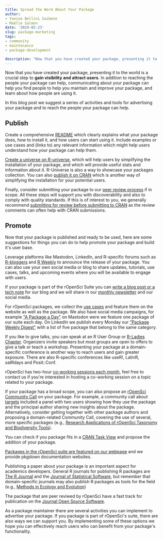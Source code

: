 ```yaml
---
title: Spread the Word About Your Package
author:
- Yanina Bellini Saibene
- Maëlle Salmon
date: '2024-02-23'
slug: package-marketing
tags:
- community
- maintenance
- package-development

description: "Now that you have created your package, presenting it to the world is a crucial step to gain visibility and attract users.  In this blog post we suggest a series of activities and tools for advertizing your package."
---
```



Now that you have created your package, presenting it to the world is a crucial step to **gain visibility and attract users**. In addition to reaching the people your package can help, communicating about your package can help you find people to help you maintain and improve your package, and learn about how people are using it.

In this blog post we suggest a series of activities and tools for advertising your package and to reach the people your package can help.   

## Publish

Create a comprehensive [README](https://blog.r-hub.io/2019/12/03/readmes/) which clearly explains what your package does, how to install it, and how users can start using it. Include examples or use cases and (links to) any relevant information which might help users understand how your package can help them. 

[Create a universe on R-universe](/blog/2021/06/22/setup-runiverse/), which will help users by simplifying the installation of your package, and which will provide useful stats and information about it. R-Universe is also a way to showcase your packages collection. You can also [publish it on CRAN](https://cran.r-project.org) which is another way of simplifying the installation for your potential users.

Finally, consider submitting your package to our [peer review process](/software-review/) if in scope. All these steps will support you with discoverability and also to comply with quality standards. If this is of interest to you, we generally recommend [submitting for review before submitting to CRAN](https://devguide.ropensci.org/policies.html#publishing-in-other-venues) as the review comments can often help with CRAN submissions.

## Promote

Now that your package is published and ready to be used, here are some suggestions for things you can do to help promote your package and build it's user base.

Leverage platforms like Mastodon, LinkedIn, and R-specific forums such as [R-bloggers](https://www.r-bloggers.com) and [R Weekly](https://rweekly.org) to announce the release of your package. You can also use your own social media or blog to share updates, tutorials, use cases, talks, and upcoming events where you will be available to engage with users. 

If your package is part of the rOpenSci Suite you can [write a blog post or a tech note](https://blogguide.ropensci.org/) for our blog and we will share in our [monthly newsletter](/news/) and our social media.

For rOpenSci packages, we collect the [use cases](/usecases) and feature them on the website as well as the package. We also have social media campaigns, for example ["A Package a Day"](https://hachyderm.io/@rOpenSci/tagged/APackageADay) on Mastodon were we feature one package of our suite each day. On LinkedIn we publish every Monday our ["Package Weekly Digest"](https://www.linkedin.com/feed/update/urn:li:activity:7170464303186108416) with a list of five package that belong to the same category.

If you like to give talks, you can speak at an R User Group or [R-Ladies Chapter](https://www.meetup.com/pro/rladies/). Organizers invite speakers but most groups are open to offers to give a talk or teach a workshop. Presenting your package at a domain-specific conference is another way to reach users and gain greater exposure. There are also R-specific conferences like useR!, LatinR, satRdays and Posit::Conf. 


rOpenSci has two-hour [co-working sessions each month](/coworking/), feel free to contact us if you're interested in hosting a co-working session on a topic related to your package.

If your package has a broad scope, you can also propose an [rOpenSci Community Call](/commcalls/) on your package. For example, a community call about [targets](/commcalls/jan2023-targets/) included a panel with two users showing how they use the package and the principal author sharing new insights about the package. Alternatively, consider getting together with other package authors and proposing a domain-related Community Call, covering the use of several, more specific packages (e.g., [Research Applications of rOpenSci Taxonomy and Biodiversity Tools](/commcalls/2019-03-27/)).

You can check if you package fits in a [CRAN Task View](https://cran.r-project.org/web/views/) and propose the addition of your package.

[Packages in the rOpenSci suite are featured on our webpage](/packages/) and we provide pkgdown documentation websites. 

Publishing a paper about your package is an important aspect for academics developers. General R journals for publishing R packages are [The R Journal](https://journal.r-project.org) and the [Journal of Statistical Software](https://www.jstatsoft.org/index), but remember that domain-specific journals may also publish R packages as tools for the field (e.g., [Methods in Ecology and Evolution](https://besjournals.onlinelibrary.wiley.com/journal/2041210x))

The package that are peer reviwed by rOpenSci have a fast track for publication on the [Journal Open Source Software](https://joss.theoj.org).


As a package maintainer there are several activities you can implement to advertise your package. If you package is part of rOpenSci's suite, there are also ways we can support you. By implementing some of these options we hope you can effectively reach users who can benefit from your package's functionality.  